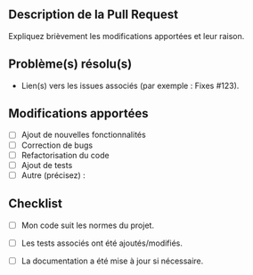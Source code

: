 ## Description de la Pull Request
Expliquez brièvement les modifications apportées et leur raison.

## Problème(s) résolu(s)
- Lien(s) vers les issues associés (par exemple : Fixes #123).

## Modifications apportées
- [ ] Ajout de nouvelles fonctionnalités
- [ ] Correction de bugs
- [ ] Refactorisation du code
- [ ] Ajout de tests
- [ ] Autre (précisez) : 

## Checklist
- [ ] Mon code suit les normes du projet.
- [ ] Les tests associés ont été ajoutés/modifiés.
- [ ] La documentation a été mise à jour si nécessaire.

